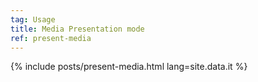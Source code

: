 ```yaml
---
tag: Usage
title: Media Presentation mode
ref: present-media
---
```


{% include posts/present-media.html lang=site.data.it %}
